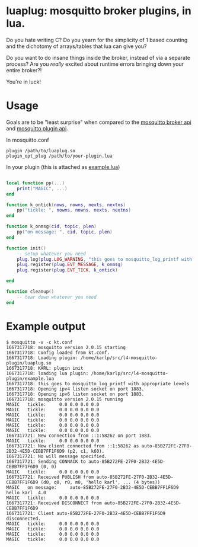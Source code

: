 # luaplug: mosquitto broker plugins, in lua.

Do you hate writing C?  Do you yearn for the simplicity of 1 based counting
and the dichotomy of arrays/tables that lua can give you?

Do you want to do insane things inside the broker, instead of via a separate process?
Are you _really_ excited about runtime errors bringing down your entire broker?!

You're in luck!

# Usage
Goals are to be "least surprise" when compared to the [mosquitto broker api](https://mosquitto.org/api/files/mosquitto_broker-h.html)
and [mosquitto plugin api](https://mosquitto.org/api/files/mosquitto_plugin-h.html).

In mosquitto.conf

```
plugin /path/to/luaplug.so
plugin_opt_plug /path/to/your-plugin.lua
```

In your plugin (this is attached as [example.lua](example.lua))
```lua

local function pp(...)
	print("MAGIC", ...)
end

function k_ontick(nows, nowns, nexts, nextns)
	pp("tickle: ", nowns, nowns, nexts, nextns)
end

function k_onmsg(cid, topic, plen)
	pp("on message: ", cid, topic, plen)
end

function init()
    -- setup whatever you need
	plug.log(plug.LOG_WARNING, "this goes to mosquitto_log_printf with appropriate levels")
	plug.register(plug.EVT_MESSAGE, k_onmsg)
	plug.register(plug.EVT_TICK, k_ontick)

end

function cleanup()
    -- tear down whatever you need
end
```


# Example output

```
$ mosquitto -v -c kt.conf 
1667317718: mosquitto version 2.0.15 starting
1667317718: Config loaded from kt.conf.
1667317718: Loading plugin: /home/karlp/src/l4-mosquitto-plugin/luaplug.so
1667317718: KARL: plugin init
1667317718: loading lua plugin: /home/karlp/src/l4-mosquitto-plugin/example.lua
1667317718: this goes to mosquitto_log_printf with appropriate levels
1667317718: Opening ipv4 listen socket on port 1883.
1667317718: Opening ipv6 listen socket on port 1883.
1667317718: mosquitto version 2.0.15 running
MAGIC	tickle: 	0.0	0.0	0.0	0.0
MAGIC	tickle: 	0.0	0.0	0.0	0.0
MAGIC	tickle: 	0.0	0.0	0.0	0.0
MAGIC	tickle: 	0.0	0.0	0.0	0.0
MAGIC	tickle: 	0.0	0.0	0.0	0.0
MAGIC	tickle: 	0.0	0.0	0.0	0.0
1667317721: New connection from ::1:58262 on port 1883.
MAGIC	tickle: 	0.0	0.0	0.0	0.0
1667317721: New client connected from ::1:58262 as auto-85B272FE-27F0-2B32-4E5D-CEBB7FF1F6D9 (p2, c1, k60).
1667317721: No will message specified.
1667317721: Sending CONNACK to auto-85B272FE-27F0-2B32-4E5D-CEBB7FF1F6D9 (0, 0)
MAGIC	tickle: 	0.0	0.0	0.0	0.0
1667317721: Received PUBLISH from auto-85B272FE-27F0-2B32-4E5D-CEBB7FF1F6D9 (d0, q0, r0, m0, 'hello karl', ... (4 bytes))
MAGIC	on message: 	auto-85B272FE-27F0-2B32-4E5D-CEBB7FF1F6D9	hello karl	4.0
MAGIC	tickle: 	0.0	0.0	0.0	0.0
1667317721: Received DISCONNECT from auto-85B272FE-27F0-2B32-4E5D-CEBB7FF1F6D9
1667317721: Client auto-85B272FE-27F0-2B32-4E5D-CEBB7FF1F6D9 disconnected.
MAGIC	tickle: 	0.0	0.0	0.0	0.0
MAGIC	tickle: 	0.0	0.0	0.0	0.0
MAGIC	tickle: 	0.0	0.0	0.0	0.0
MAGIC	tickle: 	0.0	0.0	0.0	0.0

```
